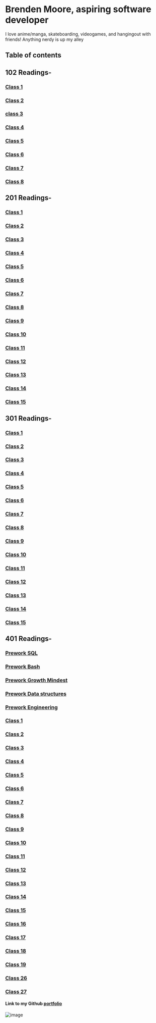 # Brenden Moore, aspiring software developer

I love anime/manga, skateboarding, videogames, and hangingout with friends! Anything nerdy is up my alley

## Table of contents

## 102 Readings-

### [Class 1](class102/reading_notes_class_1.md)

### [Class 2](class102/reading_notes_class_2.md)

### [class 3](class102/reading_notes_class_3.md)

### [Class 4](class102/reading_notes_class_4.md)

### [Class 5](class102/reading_notes_class_5.md)

### [Class 6](class102/reading_notes_class_6.md)

### [Class 7](class102/reading_notes_class_7.md)

### [Class 8](class102/reading_notes_class_8.md)

## 201 Readings-

### [Class 1](class201/reading1.md)

### [Class 2](class201/reading2.md)

### [Class 3](class201/reading3.md)

### [Class 4](class201/reading4.md)

### [Class 5](class201/reading5.md)

### [Class 6](class201/reading6.md)

### [Class 7](class201/reading7.md)

### [Class 8](class201/reading8.md)

### [Class 9](class201/reading9.md)

### [Class 10](class201/reading10.md)

### [Class 11](class201/reading11.md)

### [Class 12](class201/reading12.md)

### [Class 13](class201/reading13.md)

### [Class 14](class201/reading14.md)

### [Class 15](class201/reading15.md)

## 301 Readings-

### [Class 1](class301/reading1.md)

### [Class 2](class301/reading2.md)

### [Class 3](class301/reading3.md)

### [Class 4](class301/reading4.md)

### [Class 5](class301/reading5.md)

### [Class 6](class301/reading6.md)

### [Class 7](class301/reading7.md)

### [Class 8](class301/reading8.md)

### [Class 9](class301/reading9.md)

### [Class 10](class301/reading10.md)

### [Class 11](class301/reading11.md)

### [Class 12](class301/reading12.md)

### [Class 13](class301/reading13.md)

### [Class 14](class301/reading14.md)

### [Class 15](class301/reading15.md)

## 401 Readings-

### [Prework SQL](class401/prework-sql.md)

### [Prework Bash](class401/prework-bash.md)

### [Prework Growth Mindest](class401/prework-growth-mindset.md)

### [Prework Data structures](class401/prework-data-structures.md)

### [Prework Engineering](class401/prework-engineering.md)

### [Class 1](class401/reading1.md)

### [Class 2](class401/reading2.md)

### [Class 3](class401/reading3.md)

### [Class 4](class401/reading4.md)

### [Class 5](class401/reading5.md)

### [Class 6](class401/reading6.md)

### [Class 7](class401/reading7.md)

### [Class 8](class401/reading8.md)

### [Class 9](class401/reading9.md)

### [Class 10](class401/reading10.md)

### [Class 11](class401/reading11.md)

### [Class 12](class401/reading12.md)

### [Class 13](class401/reading13.md)

### [Class 14](class401/reading14.md)

### [Class 15](class401/reading15.md)

### [Class 16](class401/reading16.md)

### [Class 17](class401/reading17.md)

### [Class 18](class401/reading18.md)

### [Class 19](class401/reading19.md)

### [Class 26](class401/reading26.md)

### [Class 27](class401/reading27.md)

#### Link to my Github [portfolio](https://github.com/Brendeen)

![image](https://user-images.githubusercontent.com/112737001/193438269-f12b8d96-ae84-4f5c-a826-7fbc2992fac6.png)
